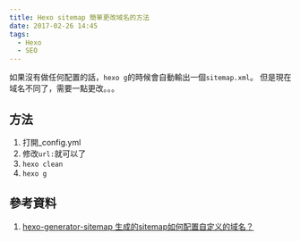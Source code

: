 ```yaml
---
title: Hexo sitemap 簡單更改域名的方法
date: 2017-02-26 14:45
tags:
  - Hexo
  - SEO
---
```


如果沒有做任何配置的話，`hexo g`的時候會自動輸出一個`sitemap.xml`。
但是現在域名不同了，需要一點更改。。。

## 方法
1. 打開_config.yml
1. 修改`url:`就可以了
1. `hexo clean`
1. `hexo g`

## 參考資料
1. [hexo-generator-sitemap 生成的sitemap如何配置自定义的域名？](https://segmentfault.com/q/1010000004659915)
